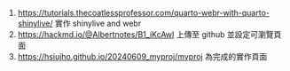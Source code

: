 1. <https://tutorials.thecoatlessprofessor.com/quarto-webr-with-quarto-shinylive/> 實作 shinylive and webr
2. <https://hackmd.io/@Albertnotes/B1_iKcAwI> 上傳至 github 並設定可瀏覽頁面
3. <https://hsiujho.github.io/20240609_myproj/myproj> 為完成的實作頁面
